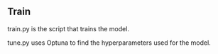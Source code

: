 ## Train

train.py is the script that trains the model.


tune.py uses Optuna to find the hyperparameters used for the model.
